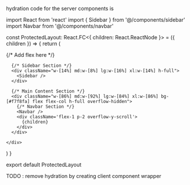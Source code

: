 hydration code for the server components is


import React from 'react'
import { Sidebar } from '@/components/sidebar'
import Navbar from '@/components/navbar'


const ProtectedLayout: React.FC<{ children: React.ReactNode }> = ({ children }) => {
  return (
    <div className="w-full h-screen flex bg-gray-200"> {/* Add flex here */}
      
      {/* Sidebar Section */}
      <div className="w-[14%] md:w-[8%] lg:w-[16%] xl:w-[14%] h-full">
        <Sidebar />
      </div>

      {/* Main Content Section */}
      <div className="w-[86%] md:w-[92%] lg:w-[84%] xl:w-[86%] bg-[#f7f8fa] flex flex-col h-full overflow-hidden">
        {/* Navbar Section */}
        <Navbar />
        <div className='flex-1 p-2 overflow-y-scroll'>
          {children}
        </div>
      </div>
      
    </div>
  )
}

export default ProtectedLayout

TODO  : remove hydration by creating client component wrapper